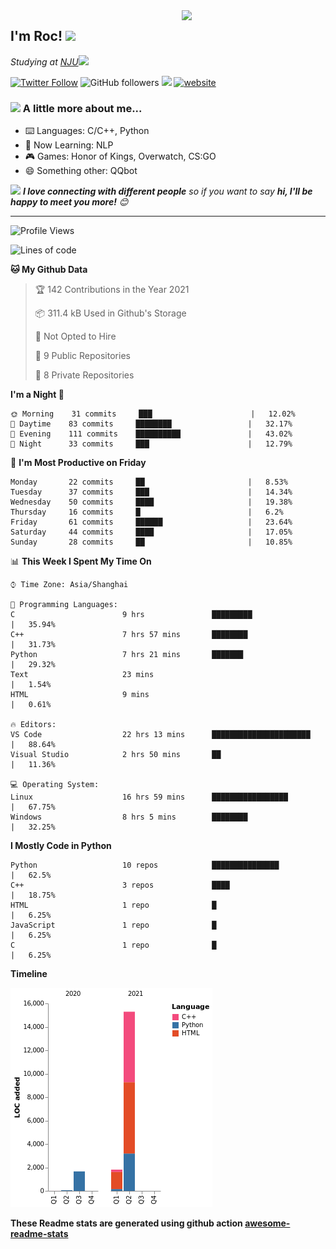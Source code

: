 <img align='right' src="https://media.giphy.com/media/M9gbBd9nbDrOTu1Mqx/giphy.gif" width="230">
<h2>I'm Roc! <img src="https://media.giphy.com/media/12oufCB0MyZ1Go/giphy.gif" width="50"></h2>
<p><em>Studying at <a href="http://www.nju.edu.cn">NJU</a><img src="https://media.giphy.com/media/WUlplcMpOCEmTGBtBW/giphy.gif" width="50"> 
</em></p>

[![Twitter Follow](https://img.shields.io/twitter/follow/Roc78862980?label=Follow)](https://twitter.com/intent/follow?screen_name=Roc78862980)
![GitHub followers](https://img.shields.io/github/followers/roc136?label=Follow&style=social)
![](https://visitor-badge.glitch.me/badge?page_id=Roc136.Roc136)
[![website](https://img.shields.io/badge/Website-46a2f1.svg?&style=flat-square&logo=Google-Chrome&logoColor=white&link=https://blog.roc136.top)](https://blog.roc136.top)
<!-- ![Waka Readme](https://github.com/anmol098/anmol098/workflows/Waka%20Readme/badge.svg) -->
<!-- [![Linkedin: anmol](https://img.shields.io/badge/-anmol-blue?style=flat-square&logo=Linkedin&logoColor=white&link=https://www.linkedin.com/in/anmol-p-singh/)](https://www.linkedin.com/in/anmol-p-singh/) -->

### <img src="https://media.giphy.com/media/VgCDAzcKvsR6OM0uWg/giphy.gif" width="50"> A little more about me...  

- ⌨️ Languages: C/C++, Python
- 🌱 Now Learning: NLP
- 🎮 Games: Honor of Kings, Overwatch, CS:GO
- 😄 Something other: QQbot

<img src="https://media.giphy.com/media/LnQjpWaON8nhr21vNW/giphy.gif" width="60"> <em><b>I love connecting with different people</b> so if you want to say <b>hi, I'll be happy to meet you more!</b> 😊</em>

---
<!--START_SECTION:waka-->
![Profile Views](http://img.shields.io/badge/Profile%20Views-17-blue)

![Lines of code](https://img.shields.io/badge/From%20Hello%20World%20I%27ve%20Written-18820%20lines%20of%20code-blue)

**🐱 My Github Data** 

> 🏆 142 Contributions in the Year 2021
 > 
> 📦 311.4 kB Used in Github's Storage 
 > 
> 🚫 Not Opted to Hire
 > 
> 📜 9 Public Repositories 
 > 
> 🔑 8 Private Repositories  
 > 
**I'm a Night 🦉** 

```text
🌞 Morning    31 commits     ███                      |   12.02% 
🌆 Daytime    83 commits     ████████                 |   32.17% 
🌃 Evening    111 commits    ██████████               |   43.02% 
🌙 Night      33 commits     ███                      |   12.79%

```
📅 **I'm Most Productive on Friday** 

```text
Monday       22 commits     ██                       |   8.53% 
Tuesday      37 commits     ███                      |   14.34% 
Wednesday    50 commits     ████                     |   19.38% 
Thursday     16 commits     █                        |   6.2% 
Friday       61 commits     ██████                   |   23.64% 
Saturday     44 commits     ████                     |   17.05% 
Sunday       28 commits     ██                       |   10.85%

```


📊 **This Week I Spent My Time On** 

```text
⌚︎ Time Zone: Asia/Shanghai

💬 Programming Languages: 
C                        9 hrs               █████████                |   35.94% 
C++                      7 hrs 57 mins       ████████                 |   31.73% 
Python                   7 hrs 21 mins       ███████                  |   29.32% 
Text                     23 mins                                      |   1.54% 
HTML                     9 mins                                       |   0.61%

🔥 Editors: 
VS Code                  22 hrs 13 mins      ██████████████████████   |   88.64% 
Visual Studio            2 hrs 50 mins       ██                       |   11.36%

💻 Operating System: 
Linux                    16 hrs 59 mins      █████████████████        |   67.75% 
Windows                  8 hrs 5 mins        ████████                 |   32.25%

```

**I Mostly Code in Python** 

```text
Python                   10 repos            ███████████████          |   62.5% 
C++                      3 repos             ████                     |   18.75% 
HTML                     1 repo              █                        |   6.25% 
JavaScript               1 repo              █                        |   6.25% 
C                        1 repo              █                        |   6.25%

```


**Timeline**

![Chart not found](https://raw.githubusercontent.com/Roc136/Roc136/master/charts/bar_graph.png) 


<!--END_SECTION:waka-->

**These Readme stats are generated using github action [awesome-readme-stats](https://github.com/Roc136/waka-readme-stats)**
